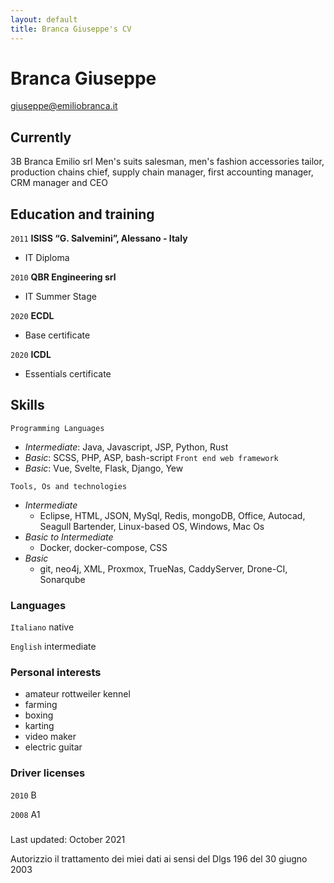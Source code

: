 ```yaml
---
layout: default
title: Branca Giuseppe's CV
---
```

# Branca Giuseppe

<div id="webaddress">
<a href="giuseppe@emiliobranca.it">giuseppe@emiliobranca.it</a>
</div>


## Currently

3B Branca Emilio srl
Men's suits salesman, men's fashion accessories tailor, production chains chief, supply chain manager, first accounting manager, CRM manager and CEO 



## Education and training

`2011`
__ISISS “G. Salvemini”, Alessano - Italy__ 

- IT Diploma

`2010`
**QBR Engineering srl**

- IT Summer Stage

`2020`
__ECDL__

- Base certificate

`2020`
__ICDL__

- Essentials certificate


## Skills

`Programming Languages`
  - _Intermediate_: Java, Javascript, JSP, Python, Rust 
  - _Basic_: SCSS, PHP, ASP, bash-script
`Front end web framework`
  - _Basic_: Vue, Svelte, Flask, Django, Yew

`Tools, Os and technologies`
- _Intermediate_
  - Eclipse, HTML, JSON, MySql, Redis, mongoDB, Office, Autocad, Seagull Bartender, Linux-based OS, Windows, Mac Os
- _Basic to Intermediate_
  - Docker, docker-compose, CSS
- _Basic_
  - git, neo4j, XML, Proxmox, TrueNas, CaddyServer, Drone-CI, Sonarqube
 
### Languages
`Italiano`
native

`English`
intermediate


### Personal interests
- amateur rottweiler kennel
- farming
- boxing 
- karting
- video maker
- electric guitar


### Driver licenses

`2010`
B

`2008`
A1

###  

Last updated: October 2021

Autorizzio il trattamento dei miei dati ai sensi del Dlgs 196 del 30 giugno 2003


